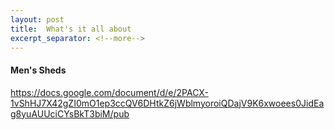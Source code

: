```yaml
---
layout: post
title:  What's it all about
excerpt_separator: <!--more-->
---
```


#### Men's Sheds

https://docs.google.com/document/d/e/2PACX-1vShHJ7X42gZI0mO1ep3ccQV6DHtkZ6jWblmyoroiQDajV9K6xwoees0JidEag8yuAUUciCYsBkT3biM/pub

